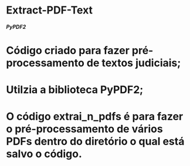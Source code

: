 # Extract-PDF-Text

##### PyPDF2
# Código criado para fazer pré-processamento de textos judiciais;
# Utilzia a biblioteca PyPDF2;
# O código extrai_n_pdfs é para fazer o pré-processamento de vários PDFs dentro do diretório o qual está salvo o código.
